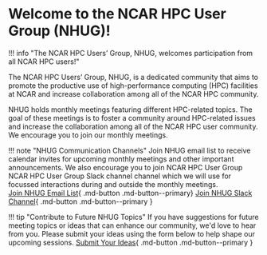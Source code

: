 # Welcome to the NCAR HPC User Group (NHUG)!

!!! info "The NCAR HPC Users’ Group, NHUG, welcomes participation from all NCAR HPC users!"

The NCAR HPC Users’ Group, NHUG, is a dedicated community that aims to promote the productive use of high-performance computing (HPC) facilities at NCAR and increase collaboration among all of the NCAR HPC community.

NHUG holds monthly meetings featuring different HPC-related topics. The goal of these meetings is to foster a community around HPC-related issues and increase the collaboration among all of the NCAR HPC user community.  We encourage you to join our monthly meetings.

!!! note "NHUG Communication Channels"
    Join NHUG email list to receive calendar invites for upcoming monthly meetings and other important announcements. We also encourage you to join NCAR HPC User Group NCAR HPC User Group Slack channel channel which we will use for focussed interactions during and outside the monthly meetings.  
        [Join NHUG Email List](https://groups.google.com/a/ucar.edu/g/nhug){ .md-button .md-button--primary} [Join NHUG Slack Channel](http://ncarhpcusergroup.slack.com){ .md-button .md-button--primary }


!!! tip "Contribute to Future NHUG Topics"
    If you have suggestions for future meeting topics or ideas that can enhance our community, we'd love to hear from you. Please submit your ideas using the form below to help shape our upcoming sessions.
        [Submit Your Ideas](https://forms.gle/Z4R6U4kV9BFt4xws7){ .md-button .md-button--primary }





 


